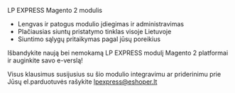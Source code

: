 LP EXPRESS Magento 2 modulis

* Lengvas ir patogus modulio įdiegimas ir administravimas
* Plačiausias siuntų pristatymo tinklas visoje Lietuvoje
* Siuntimo sąlygų pritaikymas pagal jūsų poreikius

Išbandykite naują bei nemokamą LP EXPRESS modulį Magento 2 platformai ir auginkite savo e-verslą!

Visus klausimus susijusius su šio modulio integravimu ar priderinimu prie Jūsų
el.parduotuvės rašykite lpexpress@eshoper.lt
